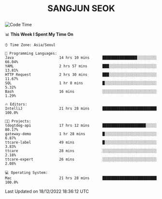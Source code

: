 <h1>
 <p align="center">
   SANGJUN SEOK
 </p>
</h1>

<!--START_SECTION:waka-->
![Code Time](http://img.shields.io/badge/Code%20Time-2%2C095%20hrs%2055%20mins-blue)

📊 **This Week I Spent My Time On** 

```text
⌚︎ Time Zone: Asia/Seoul

💬 Programming Languages: 
Java                     14 hrs 10 mins      ████████████████░░░░░░░░░   66.04% 
YAML                     2 hrs 57 mins       ███░░░░░░░░░░░░░░░░░░░░░░   13.81% 
HTTP Request             2 hrs 30 mins       ███░░░░░░░░░░░░░░░░░░░░░░   11.67% 
SQL                      1 hr 8 mins         █░░░░░░░░░░░░░░░░░░░░░░░░   5.32% 
Bash                     16 mins             ░░░░░░░░░░░░░░░░░░░░░░░░░   1.29%

🔥 Editors: 
IntelliJ                 21 hrs 28 mins      █████████████████████████   100.0%

🐱‍💻 Projects: 
tdogtdog-api             17 hrs 12 mins      ████████████████████░░░░░   80.17% 
gateway-demo             1 hr 28 mins        █░░░░░░░░░░░░░░░░░░░░░░░░   6.87% 
ttcare-label             49 mins             █░░░░░░░░░░░░░░░░░░░░░░░░   3.83% 
ttcare                   28 mins             ░░░░░░░░░░░░░░░░░░░░░░░░░   2.18% 
ttcare-expert            26 mins             ░░░░░░░░░░░░░░░░░░░░░░░░░   2.08%

💻 Operating System: 
Mac                      21 hrs 28 mins      █████████████████████████   100.0%

```


 Last Updated on 18/12/2022 18:36:12 UTC
<!--END_SECTION:waka-->
